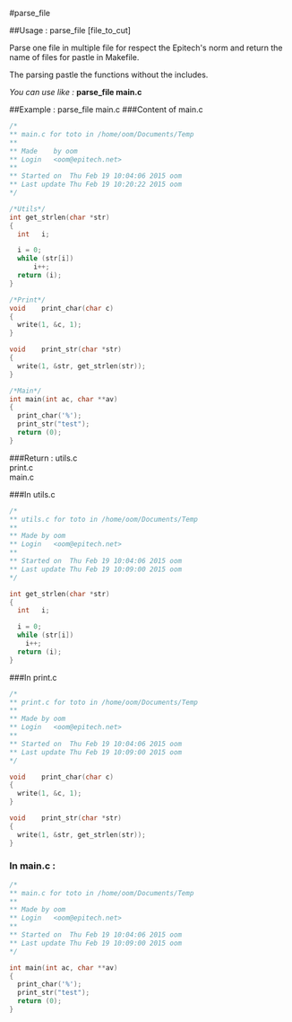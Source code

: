 #parse_file

##Usage :
	parse_file [file_to_cut]

Parse one file in multiple file for respect the Epitech's norm and return the name of files for pastle in Makefile.

The parsing pastle the functions without the includes.

*You can use like :* **parse_file main.c**

##Example :
	    parse_file main.c
###Content of main.c
```c
/*
** main.c for toto in /home/oom/Documents/Temp
**
** Made    by oom
** Login   <oom@epitech.net>
**
** Started on  Thu Feb 19 10:04:06 2015 oom
** Last update Thu Feb 19 10:20:22 2015 oom
*/

/*Utils*/
int	get_strlen(char *str)
{
  int	i;

  i = 0;
  while (str[i])
      i++;
  return (i);
}

/*Print*/
void	print_char(char c)
{
  write(1, &c, 1);
}

void	print_str(char *str)
{
  write(1, &str, get_strlen(str));
}

/*Main*/
int	main(int ac, char **av)
{
  print_char('%');
  print_str("test");
  return (0);
}
```      

###Return : 
	utils.c \
	print.c \
	main.c


###In utils.c
```c
/*
** utils.c for toto in /home/oom/Documents/Temp
**
** Made by oom
** Login   <oom@epitech.net>
**
** Started on  Thu Feb 19 10:04:06 2015 oom
** Last update Thu Feb 19 10:09:00 2015 oom
*/

int	get_strlen(char *str)
{
  int	i;

  i = 0;
  while (str[i])
    i++;
  return (i);
}
```

###In print.c
```c
/*
** print.c for toto in /home/oom/Documents/Temp
**
** Made by oom
** Login   <oom@epitech.net>
**
** Started on  Thu Feb 19 10:04:06 2015 oom
** Last update Thu Feb 19 10:09:00 2015 oom
*/

void	print_char(char c)
{
  write(1, &c, 1);
}

void	print_str(char *str)
{
  write(1, &str, get_strlen(str));
}
```

### In main.c :
```c
/*
** main.c for toto in /home/oom/Documents/Temp
**
** Made by oom
** Login   <oom@epitech.net>
**
** Started on  Thu Feb 19 10:04:06 2015 oom
** Last update Thu Feb 19 10:09:00 2015 oom
*/

int	main(int ac, char **av)
{
  print_char('%');
  print_str("test");
  return (0);
}
```

